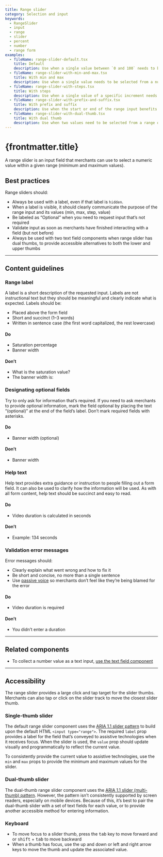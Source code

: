 ```yaml
---
title: Range slider
category: Selection and input
keywords:
  - RangeSlider
  - input
  - range
  - slider
  - percent
  - number
  - range form
examples:
  - fileName: range-slider-default.tsx
    title: Default
    description: Use when a single value between `0 and 100` needs to be selected.
  - fileName: range-slider-with-min-and-max.tsx
    title: With min and max
    description: Use when a single value needs to be selected from a number range with a specific minimum and maximum.
  - fileName: range-slider-with-steps.tsx
    title: With steps
    description: Use when a single value of a specific increment needs to be selected from a range of numbers.
  - fileName: range-slider-with-prefix-and-suffix.tsx
    title: With prefix and suffix
    description: Use when the start or end of the range input benefits from additional content. The height of the range slider component varies based on the presence or absence of props like `label` and `helpText`. Setting a React element on the `prefix` and `suffix` props is supported to enable control of spacing and alignment.
  - fileName: range-slider-with-dual-thumb.tsx
    title: With dual thumb
    description: Use when two values need to be selected from a range of numbers.
---
```


# {frontmatter.title}

<Lede>

A range slider is an input field that merchants can use to select a numeric value within a given range (minimum and maximum values).

</Lede>

<Examples />

<Props componentName={frontmatter.title} />

## Best practices

Range sliders should:

- Always be used with a label, even if that label is `hidden`.
- When a label is visible, it should clearly communicate the purpose of the range input and its values (min, max, step, value)
- Be labeled as “Optional” when you need to request input that’s not required
- Validate input as soon as merchants have finished interacting with a field (but not before)
- Always be used with two text field components when range slider has dual thumbs, to provide accessible alternatives to both the lower and upper thumbs

---

## Content guidelines

### Range label

A label is a short description of the requested input. Labels are not instructional text but they should be meaningful and clearly indicate what is expected. Labels should be:

- Placed above the form field
- Short and succinct (1–3 words)
- Written in sentence case (the first word capitalized, the rest lowercase)

<DoDont>

#### Do

- Saturation percentage
- Banner width

#### Don’t

- What is the saturation value?
- The banner width is:

</DoDont>

### Designating optional fields

Try to only ask for information that’s required. If you need to ask merchants to provide optional information, mark the field optional by placing the text “(optional)” at the end of the field’s label. Don’t mark required fields with asterisks.

<DoDont>

#### Do

- Banner width (optional)

#### Don’t

- Banner width

</DoDont>

### Help text

Help text provides extra guidance or instruction to people filling out a form field. It can also be used to clarify how the information will be used. As with all form content, help text should be succinct and easy to read.

<DoDont>

#### Do

- Video duration is calculated in seconds

#### Don’t

- Example: 134 seconds

</DoDont>

### Validation error messages

Error messages should:

- Clearly explain what went wrong and how to fix it
- Be short and concise, no more than a single sentence
- Use [passive voice](https://polaris.shopify.com/content/grammar-and-mechanics) so merchants don’t feel like they’re being blamed for the error

<DoDont>

#### Do

- Video duration is required

#### Don’t

- You didn’t enter a duration

</DoDont>

---

## Related components

- To collect a number value as a text input, [use the text field component](https://polaris.shopify.com/components/selection-and-input/text-field)

---

## Accessibility

The range slider provides a large click and tap target for the slider thumbs. Merchants can also tap or click on the slider track to move the closest slider thumb.

### Single-thumb slider

The default range slider component uses the [ARIA 1.1 slider pattern](https://www.w3.org/TR/wai-aria-practices-1.1/#slider) to build upon the default HTML `<input type="range">`. The required `label` prop provides a label for the field that’s conveyed to assistive technologies when it receives focus. When the slider is used, the `value` prop should update visually and programmatically to reflect the current value.

To consistently provide the current value to assistive technologies, use the `min` and `max` props to provide the minimum and maximum values for the slider.

### Dual-thumb slider

The dual-thumb range slider component uses the [ARIA 1.1 slider (multi-thumb) pattern](https://www.w3.org/TR/wai-aria-practices-1.1/#slidertwothumb). However, the pattern isn’t consistently supported by screen readers, especially on mobile devices. Because of this, it’s best to pair the dual-thumb slider with a set of text fields for each value, or to provide another accessible method for entering information.

### Keyboard

- To move focus to a slider thumb, press the <kbd>tab</kbd> key to move forward and or <kbd>shift</kbd> + <kbd>tab</kbd> to move backward
- When a thumb has focus, use the up and down or left and right arrow keys to move the thumb and update the associated value.
